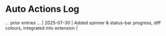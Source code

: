 # Auto Actions Log

... prior entries ...
| 2025-07-30 | Added spinner & status-bar progress, diff colours, integrated into extension |
